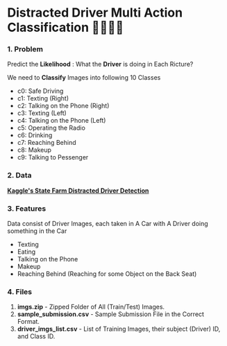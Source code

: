 # Distracted Driver Multi Action Classification 🚗🚙🚐🚌

### 1. Problem

Predict the **Likelihood** : What the **Driver** is doing in Each Ricture?

We need to **Classify** Images into following 10 Classes 

- c0: Safe Driving
- c1: Texting (Right) 
- c2: Talking on the Phone (Right)
- c3: Texting (Left)
- c4: Talking on the Phone (Left)
- c5: Operating the Radio
- c6: Drinking
- c7: Reaching Behind
- c8: Makeup
- c9: Talking to Pessenger

### 2. Data

**[Kaggle's State Farm Distracted Driver Detection](https://www.kaggle.com/c/state-farm-distracted-driver-detection/data)**

### 3. Features

Data consist of Driver Images, each taken in A Car with A Driver doing something in the Car 
- Texting 
- Eating 
- Talking on the Phone
- Makeup
- Reaching Behind (Reaching for some Object on the Back Seat) 

### 4. Files 
1. **imgs.zip** - Zipped Folder of All (Train/Test) Images.
2. **sample_submission.csv** - Sample Submission File in the Correct Format.
3. **driver_imgs_list.csv** - List of Training Images, their subject (Driver) ID, and Class ID.

